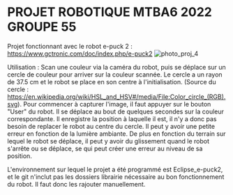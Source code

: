 # PROJET ROBOTIQUE MTBA6 2022 GROUPE 55

Projet fonctionnant avec le robot e-puck 2 : https://www.gctronic.com/doc/index.php/e-puck2
![photo_proj_4](https://user-images.githubusercontent.com/103629597/168483087-b0c9b518-987e-4f71-b2bc-e28a2ddbc361.jpg)


Utilisation : Scan une couleur via la caméra du robot, puis se déplace sur un cercle de couleur pour arriver sur la couleur scannée. Le cercle a un rayon de 37.5 cm et le robot se place en son centre à l'initialisation. (Source du cercle : https://en.wikipedia.org/wiki/HSL_and_HSV#/media/File:Color_circle_(RGB).svg). Pour commencer à capturer l'image, il faut appuyer sur le bouton "User" du robot. Il se déplace au bout de quelques secondes sur la couleur correspondante. Il enregistre la position à laquelle il est, il n'y a donc pas besoin de replacer le robot au centre du cercle. Il peut y avoir une petite erreur en fonction de la lumière ambiante. De plus en fonction du terrain sur lequel le robot se déplace, il peut y avoir du glissement quand le robot s'arrête ou se déplace, se qui peut créer une erreur au niveau de sa position.

L'environnement sur lequel le projet a été programmé est Eclipse_e-puck2, et le git n'inclut pas les dossiers librairie nécessaire au bon fonctionnement du robot. Il faut donc les rajouter manuellement.
